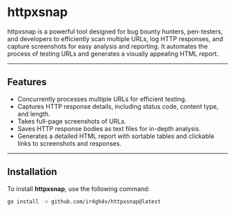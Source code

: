 # httpxsnap

httpxsnap is a powerful tool designed for bug bounty hunters, pen-testers, and developers to efficiently scan multiple URLs, log HTTP responses, and capture screenshots for easy analysis and reporting. It automates the process of testing URLs and generates a visually appealing HTML report.

---

## Features
- Concurrently processes multiple URLs for efficient testing.
- Captures HTTP response details, including status code, content type, and length.
- Takes full-page screenshots of URLs.
- Saves HTTP response bodies as text files for in-depth analysis.
- Generates a detailed HTML report with sortable tables and clickable links to screenshots and responses.

---

## Installation

To install **httpxsnap**, use the following command:

```bash
go install -v github.com/ir4gh4v/httpxsnap@latest
```

